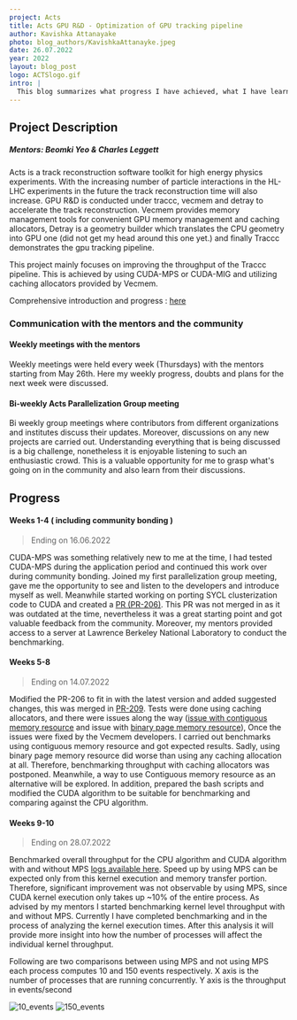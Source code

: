 ```yaml
---  
project: Acts
title: Acts GPU R&D - Optimization of GPU tracking pipeline
author: Kavishka Attanayake
photo: blog_authors/KavishkaAttanayke.jpeg
date: 26.07.2022
year: 2022
layout: blog_post
logo: ACTSlogo.gif
intro: |
  This blog summarizes what progress I have achieved, what I have learnt and my experiences during the GSoC period
--- 
```


## Project Description
##### Mentors: Beomki Yeo & Charles Leggett

Acts is a track reconstruction software toolkit for high energy physics experiments. With the increasing number of particle interactions in the HL-LHC 
experiments in the future the track reconstruction time will also increase. GPU R&D is conducted under traccc, vecmem and detray to accelerate the track 
reconstruction. Vecmem provides memory management tools for convenient GPU memory management and caching allocators, Detray is a geometry builder which 
translates the CPU geometry into GPU one (did not get my head around this one yet.) and finally Traccc demonstrates the gpu tracking pipeline.

This project mainly focuses on improving the throughput of the Traccc pipeline. This is achieved by using CUDA-MPS or CUDA-MIG and utilizing caching 
allocators provided by Vecmem.

Comprehensive introduction and progress : [here]( https://medium.com/@attanayakekavishka/optimization-of-gpu-tracking-pipeline-for-acts-gpu-r-d-part-1-4b7e9ac6379d )

### Communication with the mentors and the community

#### Weekly meetings with the mentors

Weekly meetings were held every week (Thursdays) with the mentors starting from May 26th. Here my weekly progress, doubts and plans for the next week
were discussed.

#### Bi-weekly Acts Parallelization Group meeting

Bi weekly group meetings where contributors from different organizations and institutes discuss their updates. Moreover, discussions on any new projects are
carried out. Understanding everything that is being discussed is a big challenge, nonetheless it is enjoyable listening to such an enthusiastic crowd.
This is a valuable opportunity for me to grasp what's going on in the community and also learn from their discussions.

## Progress
#### Weeks 1-4 ( including community bonding )
> Ending on 16.06.2022 

CUDA-MPS was something relatively new to me at the time, I had tested CUDA-MPS during the application period and continued this work over during community bonding. Joined my first parallelization group meeting, gave me the opportunity to see and listen to the developers and introduce myself as well. Meanwhile started working on porting SYCL clusterization code to CUDA and created a [PR (PR-206)]( https://github.com/acts-project/traccc/pull/206 ). This PR was not merged in as it was outdated at the time, nevertheless it was a great starting point and got valuable feedback from the community.
Moreover, my mentors provided access to a server at Lawrence Berkeley National Laboratory to conduct the benchmarking.

#### Weeks 5-8 
> Ending on 14.07.2022

Modified the PR-206 to fit in with the latest version and added suggested changes, this was merged in [PR-209]( https://github.com/acts-project/traccc/pull/209 ).
Tests were done using caching allocators, and there were issues along the way ([issue with contiguous memory resource](https://github.com/acts-project/vecmem/issues/180) and issue with [binary page memory resource]( https://github.com/acts-project/vecmem/issues/182 )), Once the issues were fixed by the Vecmem developers. I carried out benchmarks using contiguous memory resource and got expected results. Sadly, using binary page memory resource did worse than using any caching allocation at all. Therefore, benchmarking throughput with caching allocators was postponed. Meanwhile, a way to use Contiguous memory resource as an alternative will be explored. In addition, prepared the bash scripts and modified the CUDA algorithm to be suitable for benchmarking and comparing against the CPU algorithm.

#### Weeks 9-10
> Ending on 28.07.2022

Benchmarked overall throughput for the CPU algorithm and CUDA algorithm with and without MPS [logs available here]( https://drive.google.com/drive/folders/15QFPNNwgh75RoRZ2au2_WybCuIMbUQpQ ). Speed up by using MPS can be expected only from this kernel execution and memory transfer portion. Therefore, significant improvement was not observable by using MPS, since CUDA kernel execution only takes up ~10% of the entire process. As advised by my mentors I started benchmarking kernel level throughput with and without MPS. Currently I have completed benchmarking and in the process of analyzing the kernel execution times. After this analysis it will provide more insight into how the number of processes will affect the individual kernel throughput.

Following are two comparisons between using MPS and not using MPS each process computes 10 and 150 events respectively. X axis is the number of processes that are running concurrently. Y axis is the throughput in events/second

![10_events](https://user-images.githubusercontent.com/58067288/181102393-bf893de6-492d-4c5c-8187-3c3db2eeff49.jpg)
![150_events](https://user-images.githubusercontent.com/58067288/181108051-5f3bdd22-6d23-46cc-b764-4ccb6661a169.jpg)


